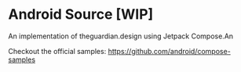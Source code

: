 # Android Source [WIP]

An implementation of theguardian.design using Jetpack Compose.An



Checkout the official samples: https://github.com/android/compose-samples